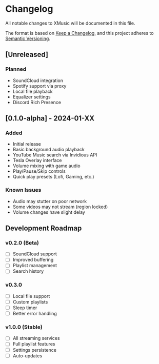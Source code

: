 # Changelog

All notable changes to XMusic will be documented in this file.

The format is based on [Keep a Changelog](https://keepachangelog.com/en/1.0.0/),
and this project adheres to [Semantic Versioning](https://semver.org/spec/v2.0.0.html).

## [Unreleased]

### Planned
- SoundCloud integration
- Spotify support via proxy
- Local file playback
- Equalizer settings
- Discord Rich Presence

## [0.1.0-alpha] - 2024-01-XX

### Added
- Initial release
- Basic background audio playback
- YouTube Music search via Invidious API
- Tesla Overlay interface
- Volume mixing with game audio
- Play/Pause/Skip controls
- Quick play presets (Lofi, Gaming, etc.)

### Known Issues
- Audio may stutter on poor network
- Some videos may not stream (region locked)
- Volume changes have slight delay

## Development Roadmap

### v0.2.0 (Beta)
- [ ] SoundCloud support
- [ ] Improved buffering
- [ ] Playlist management
- [ ] Search history

### v0.3.0
- [ ] Local file support
- [ ] Custom playlists
- [ ] Sleep timer
- [ ] Better error handling

### v1.0.0 (Stable)
- [ ] All streaming services
- [ ] Full playlist features
- [ ] Settings persistence
- [ ] Auto-updates